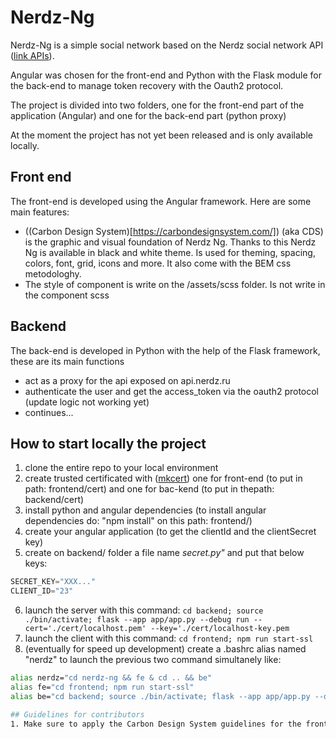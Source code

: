 # Nerdz-Ng

Nerdz-Ng is a simple social network based on the Nerdz social network API ([link APIs](https://api.nerdz.eu/docs)).

Angular was chosen for the front-end and Python with the Flask module for the back-end to manage token recovery with the Oauth2 protocol.

The project is divided into two folders, one for the front-end part of the application (Angular) and one for the back-end part (python proxy)

At the moment the project has not yet been released and is only available locally.

## Front end
The front-end is developed using the Angular framework. Here are some main features:
* ((Carbon Design System)[https://carbondesignsystem.com/]) (aka CDS) is the graphic and visual foundation of Nerdz Ng. Thanks to this Nerdz Ng is available in black and white theme. Is used for theming, spacing, colors, font, grid, icons and more. It also come with the BEM css metodologhy.
* The style of component is write on the /assets/scss folder. Is not write in the component scss

## Backend
The back-end is developed in Python with the help of the Flask framework, these are its main functions
* act as a proxy for the api exposed on api.nerdz.ru
* authenticate the user and get the access_token via the oauth2 protocol (update logic not working yet)
* continues...

## How to start locally the project
1. clone the entire repo to your local environment
2. create trusted certificated with ([mkcert](https://github.com/FiloSottile/mkcert)) one for front-end (to put in path: frontend/cert) and one for bac-kend (to put in thepath: backend/cert)
3. install python and angular dependencies (to install angular dependencies do: "npm install" on this path: frontend/)
4. create your angular application (to get the clientId and the clientSecret key)
5. create on backend/ folder a file name <i>secret.py"</i> and put that below keys:

```python
SECRET_KEY="XXX..."
CLIENT_ID="23"
```
6. launch the server with this command:
```cd backend; source ./bin/activate; flask --app app/app.py --debug run --cert='./cert/localhost.pem' --key='./cert/localhost-key.pem```
7. launch the client with this command:
```cd frontend; npm run start-ssl```
8. (eventually for speed up development) create a .bashrc alias named "nerdz" to launch the previous two command simultanely like:
```bash
alias nerdz="cd nerdz-ng && fe & cd .. && be"
alias fe="cd frontend; npm run start-ssl"
alias be="cd backend; source ./bin/activate; flask --app app/app.py --debug run --cert='./cert/localhost.pem' --key='./cert/localhost-key.pem"```

## Guidelines for contributors
1. Make sure to apply the Carbon Design System guidelines for the front-end part. For example use for colors the colors token and for spacing the spacing token. 